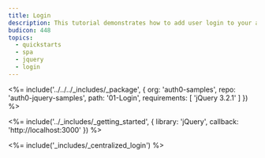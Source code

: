 ```yaml
---
title: Login
description: This tutorial demonstrates how to add user login to your application with Auth0
budicon: 448
topics:
  - quickstarts
  - spa
  - jquery
  - login
---
```


<%= include('../../../_includes/_package', {
  org: 'auth0-samples',
  repo: 'auth0-jquery-samples',
  path: '01-Login',
  requirements: [
    'jQuery 3.2.1'
  ]
}) %>

<%= include('../_includes/_getting_started', { library: 'jQuery', callback: 'http://localhost:3000' }) %>

<%= include('_includes/_centralized_login') %>
